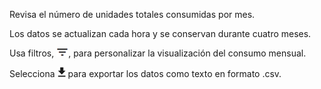 Revisa el número de unidades totales consumidas por mes.

Los datos se actualizan cada hora y se conservan durante cuatro meses.

Usa filtros, ![FilterIcon.png](../Images/FilterIcon.png), para personalizar la visualización del consumo mensual.

Selecciona ![ConsumptionExport.png](../Images/ConsumptionExport.png) para exportar los datos como texto en formato .csv.
